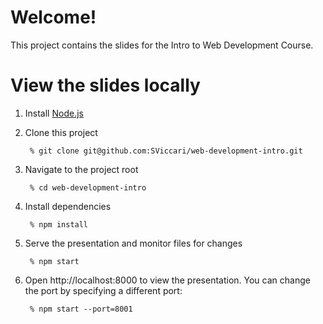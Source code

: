 # Welcome!
This project contains the slides for the Intro to Web Development Course.

# View the slides locally
1. Install [Node.js](https://nodejs.org/en)

1. Clone this project

        % git clone git@github.com:SViccari/web-development-intro.git

1. Navigate to the project root

        % cd web-development-intro

1. Install dependencies

        % npm install

1. Serve the presentation and monitor files for changes

        % npm start

1. Open http://localhost:8000 to view the presentation. You can change the port
   by specifying a different port:

        % npm start --port=8001
